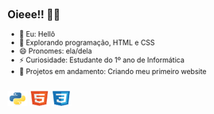 ## Oieee!! 👋😉

- 🌼 Eu: Hellô
- 🌱 Explorando programação, HTML e CSS
- 😄 Pronomes: ela/dela
- ⚡ Curiosidade: Estudante do 1º ano de Informática 
- 🔨 Projetos em andamento: Criando meu primeiro website


<div style="display: inline_block"><br>
<img align="center" alt="Rafa-Python" height="30" width="40" src="https://raw.githubusercontent.com/devicons/devicon/master/icons/python/python-original.svg">
<img align="center" alt="Rafa-HTML" height="30" width="40" src="https://raw.githubusercontent.com/devicons/devicon/master/icons/html5/html5-original.svg">
<img align="center" alt="Rafa-CSS" height="30" width="40" src="https://raw.githubusercontent.com/devicons/devicon/master/icons/css3/css3-original.svg">
</div>

